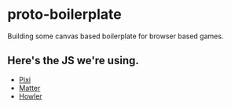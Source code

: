 # proto-boilerplate
Building some canvas based boilerplate for browser based games.

## Here's the JS we're using.

- [Pixi](https://github.com/pixijs/pixi.js)
- [Matter](https://github.com/liabru/matter-js)
- [Howler](https://github.com/goldfire/howler.js)